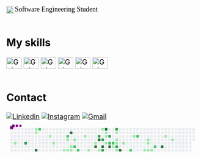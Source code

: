 <div style="display:inline_block"><br/>
<img align="center" alt="Gui-python" height="20" width="18"src="https://images.emojiterra.com/google/noto-emoji/v2.034/128px/1f4da.png"> <font color="#000000"><font size="4"> <font face="Georgia"> <size=""> Software Engineering Student </font> <br/>
<br/>

## My skills
<div style="display:inline_block">
<img align="center" alt="Gui-python" height="30" width="40"src="https://cdn.jsdelivr.net/gh/devicons/devicon/icons/python/python-original.svg">
<img align="center" alt="Gui-Texugo" height="30" width="40"src="https://imagens.mdig.com.br/bichos/ratel_Mellivora_capensis_01.jpg">
<img align="center" alt="Gui-html5" height="30" width="40"src="https://cdn.jsdelivr.net/gh/devicons/devicon/icons/html5/html5-original.svg">
<img align="center" alt="Gui-html5" height="30" width="40"src="https://cdn.jsdelivr.net/gh/devicons/devicon/icons/css3/css3-original.svg">
<img align="center" alt="Gui-html5" height="30" width="40"src="https://cdn.jsdelivr.net/gh/devicons/devicon/icons/mysql/mysql-original.svg">
<img align="center" alt="Gui-html5" height="30" width="40"src="https://cdn.jsdelivr.net/gh/devicons/devicon/icons/c/c-original.svg"> <br/>
<br/>

## Contact 
[![Linkedin](https://img.shields.io/badge/LinkedIn-0077B5?style=for-the-badge&logo=linkedin&logoColor=white)](https://www.linkedin.com/in/guilherme-rodrigues-419083216/)
[![Instagram](https://img.shields.io/badge/Instagram-E4405F?style=for-the-badge&logo=instagram&logoColor=white)](https://www.instagram.com/_guirsantos/)
[![Gmail](https://img.shields.io/badge/Gmail-D14836?style=for-the-badge&logo=gmail&logoColor=white)](mailto:contato@devguirsantos.com/)
<svg viewBox="-16 -32 880 192" width="880" height="192" xmlns="http://www.w3.org/2000/svg"><style>@keyframes c0{1.44%{fill:var(--c1)}1.46%,to{fill:var(--ce)}}@keyframes c1{55.92%{fill:var(--c3)}55.94%,to{fill:var(--ce)}}@keyframes c2{3.86%{fill:var(--c1)}3.88%,to{fill:var(--ce)}}@keyframes c3{3.62%{fill:var(--c1)}3.64%,to{fill:var(--ce)}}@keyframes c4{78.92%{fill:var(--c4)}78.94%,to{fill:var(--ce)}}@keyframes c5{53.99%{fill:var(--c2)}54.01%,to{fill:var(--ce)}}@keyframes c6{5.8%{fill:var(--c1)}5.82%,to{fill:var(--ce)}}@keyframes c7{6.53%{fill:var(--c1)}6.55%,to{fill:var(--ce)}}@keyframes c8{9.68%{fill:var(--c1)}9.7%,to{fill:var(--ce)}}@keyframes c9{51.56%{fill:var(--c2)}51.58%,to{fill:var(--ce)}}@keyframes ca{7.74%{fill:var(--c1)}7.76%,to{fill:var(--ce)}}@keyframes cb{9.43%{fill:var(--c1)}9.45%,to{fill:var(--ce)}}@keyframes cc{75.29%{fill:var(--c4)}75.31%,to{fill:var(--ce)}}@keyframes cd{8.95%{fill:var(--c1)}8.97%,to{fill:var(--ce)}}@keyframes ce{9.19%{fill:var(--c1)}9.21%,to{fill:var(--ce)}}@keyframes cf{8.22%{fill:var(--c1)}8.24%,to{fill:var(--ce)}}@keyframes cg{49.38%{fill:var(--c2)}49.4%,to{fill:var(--ce)}}@keyframes ch{49.87%{fill:var(--c2)}49.89%,to{fill:var(--ce)}}@keyframes ci{14.52%{fill:var(--c1)}14.54%,to{fill:var(--ce)}}@keyframes cj{11.85%{fill:var(--c1)}11.87%,to{fill:var(--ce)}}@keyframes ck{13.31%{fill:var(--c1)}13.33%,to{fill:var(--ce)}}@keyframes cl{70.69%{fill:var(--c4)}70.71%,to{fill:var(--ce)}}@keyframes cm{61.98%{fill:var(--c3)}62%,to{fill:var(--ce)}}@keyframes cn{71.42%{fill:var(--c4)}71.44%,to{fill:var(--ce)}}@keyframes co{12.58%{fill:var(--c1)}12.6%,to{fill:var(--ce)}}@keyframes cp{22.02%{fill:var(--c1)}22.04%,to{fill:var(--ce)}}@keyframes cq{61.49%{fill:var(--c3)}61.51%,to{fill:var(--ce)}}@keyframes cr{67.3%{fill:var(--c4)}67.32%,to{fill:var(--ce)}}@keyframes cs{67.06%{fill:var(--c3)}67.08%,to{fill:var(--ce)}}@keyframes ct{72.63%{fill:var(--c4)}72.65%,to{fill:var(--ce)}}@keyframes cu{16.21%{fill:var(--c1)}16.23%,to{fill:var(--ce)}}@keyframes cv{16.45%{fill:var(--c1)}16.47%,to{fill:var(--ce)}}@keyframes cw{16.94%{fill:var(--c1)}16.96%,to{fill:var(--ce)}}@keyframes cx{63.19%{fill:var(--c3)}63.21%,to{fill:var(--ce)}}@keyframes cy{37.52%{fill:var(--c2)}37.54%,to{fill:var(--ce)}}@keyframes cz{67.79%{fill:var(--c4)}67.81%,to{fill:var(--ce)}}@keyframes c10{37.28%{fill:var(--c2)}37.3%,to{fill:var(--ce)}}@keyframes c11{37.04%{fill:var(--c1)}37.06%,to{fill:var(--ce)}}@keyframes c12{64.15%{fill:var(--c3)}64.17%,to{fill:var(--ce)}}@keyframes c13{20.81%{fill:var(--c1)}20.83%,to{fill:var(--ce)}}@keyframes c14{20.33%{fill:var(--c1)}20.35%,to{fill:var(--ce)}}@keyframes c15{20.09%{fill:var(--c1)}20.11%,to{fill:var(--ce)}}@keyframes c16{65.85%{fill:var(--c3)}65.87%,to{fill:var(--ce)}}@keyframes c17{18.15%{fill:var(--c1)}18.17%,to{fill:var(--ce)}}@keyframes c18{68.76%{fill:var(--c4)}68.78%,to{fill:var(--ce)}}@keyframes c19{19.6%{fill:var(--c1)}19.62%,to{fill:var(--ce)}}@keyframes c1a{41.39%{fill:var(--c2)}41.41%,to{fill:var(--ce)}}@keyframes c1b{25.17%{fill:var(--c1)}25.19%,to{fill:var(--ce)}}@keyframes c1c{39.94%{fill:var(--c2)}39.96%,to{fill:var(--ce)}}@keyframes c1d{28.32%{fill:var(--c1)}28.34%,to{fill:var(--ce)}}@keyframes c1e{26.38%{fill:var(--c1)}26.4%,to{fill:var(--ce)}}@keyframes c1f{26.62%{fill:var(--c1)}26.64%,to{fill:var(--ce)}}@keyframes c1g{27.11%{fill:var(--c1)}27.13%,to{fill:var(--ce)}}@keyframes c1h{27.35%{fill:var(--c1)}27.37%,to{fill:var(--ce)}}@keyframes c1i{43.33%{fill:var(--c2)}43.35%,to{fill:var(--ce)}}@keyframes c1j{87.88%{fill:var(--c4)}87.9%,to{fill:var(--ce)}}@keyframes c1k{30.74%{fill:var(--c1)}30.76%,to{fill:var(--ce)}}@keyframes c1l{31.47%{fill:var(--c1)}31.49%,to{fill:var(--ce)}}@keyframes u0{1.44%{transform:scale(0,1)}1.46%,3.62%{transform:scale(.03,1)}3.64%,3.86%{transform:scale(.06,1)}3.88%,5.8%{transform:scale(.09,1)}5.82%,6.53%{transform:scale(.12,1)}6.55%,7.74%{transform:scale(.15,1)}7.76%,8.22%{transform:scale(.18,1)}8.24%,8.95%{transform:scale(.21,1)}8.97%,9.19%{transform:scale(.24,1)}9.21%,9.43%{transform:scale(.27,1)}9.45%,9.68%{transform:scale(.3,1)}11.85%,9.7%{transform:scale(.33,1)}11.87%,12.58%{transform:scale(.36,1)}12.6%,13.31%{transform:scale(.39,1)}13.33%,14.52%{transform:scale(.42,1)}14.54%,16.21%{transform:scale(.45,1)}16.23%,16.45%{transform:scale(.48,1)}16.47%,16.94%{transform:scale(.52,1)}16.96%,18.15%{transform:scale(.55,1)}18.17%,19.6%{transform:scale(.58,1)}19.62%,20.09%{transform:scale(.61,1)}20.11%,20.33%{transform:scale(.64,1)}20.35%,20.81%{transform:scale(.67,1)}20.83%,22.02%{transform:scale(.7,1)}22.04%,25.17%{transform:scale(.73,1)}25.19%,26.38%{transform:scale(.76,1)}26.4%,26.62%{transform:scale(.79,1)}26.64%,27.11%{transform:scale(.82,1)}27.13%,27.35%{transform:scale(.85,1)}27.37%,28.32%{transform:scale(.88,1)}28.34%,30.74%{transform:scale(.91,1)}30.76%,31.47%{transform:scale(.94,1)}31.49%,37.04%{transform:scale(.97,1)}37.06%,to{transform:scale(1,1)}}@keyframes u1{37.28%{transform:scale(0,1)}37.3%,37.52%{transform:scale(.11,1)}37.54%,39.94%{transform:scale(.22,1)}39.96%,41.39%{transform:scale(.33,1)}41.41%,43.33%{transform:scale(.44,1)}43.35%,49.38%{transform:scale(.56,1)}49.4%,49.87%{transform:scale(.67,1)}49.89%,51.56%{transform:scale(.78,1)}51.58%,53.99%{transform:scale(.89,1)}54.01%,to{transform:scale(1,1)}}@keyframes u2{55.92%{transform:scale(0,1)}55.94%,61.49%{transform:scale(.14,1)}61.51%,61.98%{transform:scale(.29,1)}62%,63.19%{transform:scale(.43,1)}63.21%,64.15%{transform:scale(.57,1)}64.17%,65.85%{transform:scale(.71,1)}65.87%,67.06%{transform:scale(.86,1)}67.08%,to{transform:scale(1,1)}}@keyframes u3{67.3%{transform:scale(0,1)}67.32%,67.79%{transform:scale(.11,1)}67.81%,68.76%{transform:scale(.22,1)}68.78%,70.69%{transform:scale(.33,1)}70.71%,71.42%{transform:scale(.44,1)}71.44%,72.63%{transform:scale(.56,1)}72.65%,75.29%{transform:scale(.67,1)}75.31%,78.92%{transform:scale(.78,1)}78.94%,87.88%{transform:scale(.89,1)}87.9%,to{transform:scale(1,1)}}@keyframes s0{0%,99.76%{transform:translate(0,-16px)}.24%{transform:translate(0,0)}.48%{transform:translate(16px,0)}1.45%{transform:translate(16px,64px)}1.94%{transform:translate(48px,64px)}2.18%{transform:translate(48px,48px)}3.15%{transform:translate(112px,48px)}4.12%{transform:translate(112px,-16px)}5.08%{transform:translate(176px,-16px)}5.81%{transform:translate(176px,32px)}6.05%,96.13%{transform:translate(192px,32px)}6.54%{transform:translate(192px,64px)}7.51%{transform:translate(256px,64px)}7.75%{transform:translate(256px,48px)}8.23%{transform:translate(288px,48px)}49.15%,8.47%{transform:translate(288px,64px)}8.72%{transform:translate(272px,64px)}9.2%{transform:translate(272px,96px)}9.69%{transform:translate(240px,96px)}9.93%{transform:translate(240px,112px)}11.62%{transform:translate(352px,112px)}11.86%{transform:translate(352px,96px)}12.59%{transform:translate(400px,96px)}13.08%,71.19%{transform:translate(400px,64px)}13.32%,70.94%{transform:translate(384px,64px)}13.8%{transform:translate(384px,32px)}14.53%{transform:translate(336px,32px)}14.77%{transform:translate(336px,16px)}16.22%{transform:translate(432px,16px)}17.43%{transform:translate(432px,96px)}18.16%,69.01%{transform:translate(480px,96px)}18.4%{transform:translate(480px,112px)}18.89%{transform:translate(512px,112px)}19.61%{transform:translate(512px,64px)}20.1%{transform:translate(480px,64px)}20.82%,64.89%{transform:translate(480px,16px)}21.79%{transform:translate(416px,16px)}22.28%{transform:translate(416px,-16px)}24.46%{transform:translate(560px,-16px)}25.42%{transform:translate(560px,48px)}26.39%{transform:translate(624px,48px)}27.12%{transform:translate(624px,96px)}27.36%{transform:translate(640px,96px)}27.6%{transform:translate(640px,80px)}28.09%{transform:translate(608px,80px)}28.33%{transform:translate(608px,96px)}29.78%,32.69%{transform:translate(704px,96px)}30.75%{transform:translate(704px,32px)}31.23%{transform:translate(736px,32px)}31.96%{transform:translate(736px,80px)}32.2%{transform:translate(720px,80px)}32.45%{transform:translate(720px,96px)}32.93%{transform:translate(704px,112px)}36.56%{transform:translate(464px,112px)}37.29%{transform:translate(464px,64px)}37.53%{transform:translate(448px,64px)}37.77%{transform:translate(448px,48px)}39.71%{transform:translate(576px,48px)}39.95%{transform:translate(576px,32px)}40.44%{transform:translate(544px,32px)}41.4%{transform:translate(544px,96px)}43.1%{transform:translate(656px,96px)}43.58%{transform:translate(656px,64px)}49.39%{transform:translate(288px,80px)}49.64%{transform:translate(304px,80px)}49.88%{transform:translate(304px,96px)}50.12%{transform:translate(288px,96px)}51.09%{transform:translate(288px,32px)}51.57%{transform:translate(256px,32px)}52.06%{transform:translate(256px,0)}54.96%{transform:translate(64px,0)}55.93%{transform:translate(64px,64px)}61.26%{transform:translate(416px,64px)}61.74%{transform:translate(416px,32px)}61.99%{transform:translate(400px,32px)}62.23%{transform:translate(400px,16px)}62.95%{transform:translate(448px,16px)}63.2%{transform:translate(448px,32px)}63.68%{transform:translate(480px,32px)}64.16%{transform:translate(480px,0)}64.41%{transform:translate(496px,0)}64.65%{transform:translate(496px,16px)}65.86%,69.25%{transform:translate(480px,80px)}66.1%{transform:translate(464px,80px)}66.34%{transform:translate(464px,96px)}67.07%{transform:translate(416px,96px)}67.31%{transform:translate(416px,80px)}68.52%{transform:translate(496px,80px)}68.77%{transform:translate(496px,96px)}70.7%{transform:translate(384px,80px)}71.43%{transform:translate(400px,48px)}71.91%{transform:translate(432px,48px)}72.64%{transform:translate(432px,0)}75.06%{transform:translate(272px,0)}75.3%{transform:translate(272px,16px)}77.72%{transform:translate(112px,16px)}78.93%{transform:translate(112px,96px)}87.65%{transform:translate(688px,96px)}87.89%{transform:translate(688px,80px)}95.4%{transform:translate(192px,80px)}96.61%{transform:translate(160px,32px)}96.85%{transform:translate(160px,16px)}97.09%{transform:translate(144px,16px)}97.34%{transform:translate(144px,0)}98.06%{transform:translate(96px,0)}98.31%{transform:translate(96px,-16px)}}@keyframes s1{0%,99.76%{transform:translate(16px,-16px)}.24%{transform:translate(0,-16px)}.48%{transform:translate(0,0)}.73%{transform:translate(16px,0)}1.69%{transform:translate(16px,64px)}2.18%{transform:translate(48px,64px)}2.42%{transform:translate(48px,48px)}3.39%{transform:translate(112px,48px)}4.36%{transform:translate(112px,-16px)}5.33%{transform:translate(176px,-16px)}6.05%{transform:translate(176px,32px)}6.3%,96.37%{transform:translate(192px,32px)}6.78%{transform:translate(192px,64px)}7.75%{transform:translate(256px,64px)}7.99%{transform:translate(256px,48px)}8.47%{transform:translate(288px,48px)}49.39%,8.72%{transform:translate(288px,64px)}8.96%{transform:translate(272px,64px)}9.44%{transform:translate(272px,96px)}9.93%{transform:translate(240px,96px)}10.17%{transform:translate(240px,112px)}11.86%{transform:translate(352px,112px)}12.11%{transform:translate(352px,96px)}12.83%{transform:translate(400px,96px)}13.32%,71.43%{transform:translate(400px,64px)}13.56%,71.19%{transform:translate(384px,64px)}14.04%{transform:translate(384px,32px)}14.77%{transform:translate(336px,32px)}15.01%{transform:translate(336px,16px)}16.46%{transform:translate(432px,16px)}17.68%{transform:translate(432px,96px)}18.4%,69.25%{transform:translate(480px,96px)}18.64%{transform:translate(480px,112px)}19.13%{transform:translate(512px,112px)}19.85%{transform:translate(512px,64px)}20.34%{transform:translate(480px,64px)}21.07%,65.13%{transform:translate(480px,16px)}22.03%{transform:translate(416px,16px)}22.52%{transform:translate(416px,-16px)}24.7%{transform:translate(560px,-16px)}25.67%{transform:translate(560px,48px)}26.63%{transform:translate(624px,48px)}27.36%{transform:translate(624px,96px)}27.6%{transform:translate(640px,96px)}27.85%{transform:translate(640px,80px)}28.33%{transform:translate(608px,80px)}28.57%{transform:translate(608px,96px)}30.02%,32.93%{transform:translate(704px,96px)}30.99%{transform:translate(704px,32px)}31.48%{transform:translate(736px,32px)}32.2%{transform:translate(736px,80px)}32.45%{transform:translate(720px,80px)}32.69%{transform:translate(720px,96px)}33.17%{transform:translate(704px,112px)}36.8%{transform:translate(464px,112px)}37.53%{transform:translate(464px,64px)}37.77%{transform:translate(448px,64px)}38.01%{transform:translate(448px,48px)}39.95%{transform:translate(576px,48px)}40.19%{transform:translate(576px,32px)}40.68%{transform:translate(544px,32px)}41.65%{transform:translate(544px,96px)}43.34%{transform:translate(656px,96px)}43.83%{transform:translate(656px,64px)}49.64%{transform:translate(288px,80px)}49.88%{transform:translate(304px,80px)}50.12%{transform:translate(304px,96px)}50.36%{transform:translate(288px,96px)}51.33%{transform:translate(288px,32px)}51.82%{transform:translate(256px,32px)}52.3%{transform:translate(256px,0)}55.21%{transform:translate(64px,0)}56.17%{transform:translate(64px,64px)}61.5%{transform:translate(416px,64px)}61.99%{transform:translate(416px,32px)}62.23%{transform:translate(400px,32px)}62.47%{transform:translate(400px,16px)}63.2%{transform:translate(448px,16px)}63.44%{transform:translate(448px,32px)}63.92%{transform:translate(480px,32px)}64.41%{transform:translate(480px,0)}64.65%{transform:translate(496px,0)}64.89%{transform:translate(496px,16px)}66.1%,69.49%{transform:translate(480px,80px)}66.34%{transform:translate(464px,80px)}66.59%{transform:translate(464px,96px)}67.31%{transform:translate(416px,96px)}67.55%{transform:translate(416px,80px)}68.77%{transform:translate(496px,80px)}69.01%{transform:translate(496px,96px)}70.94%{transform:translate(384px,80px)}71.67%{transform:translate(400px,48px)}72.15%{transform:translate(432px,48px)}72.88%{transform:translate(432px,0)}75.3%{transform:translate(272px,0)}75.54%{transform:translate(272px,16px)}77.97%{transform:translate(112px,16px)}79.18%{transform:translate(112px,96px)}87.89%{transform:translate(688px,96px)}88.14%{transform:translate(688px,80px)}95.64%{transform:translate(192px,80px)}96.85%{transform:translate(160px,32px)}97.09%{transform:translate(160px,16px)}97.34%{transform:translate(144px,16px)}97.58%{transform:translate(144px,0)}98.31%{transform:translate(96px,0)}98.55%{transform:translate(96px,-16px)}}@keyframes s2{0%,99.76%{transform:translate(32px,-16px)}.48%{transform:translate(0,-16px)}.73%{transform:translate(0,0)}.97%{transform:translate(16px,0)}1.94%{transform:translate(16px,64px)}2.42%{transform:translate(48px,64px)}2.66%{transform:translate(48px,48px)}3.63%{transform:translate(112px,48px)}4.6%{transform:translate(112px,-16px)}5.57%{transform:translate(176px,-16px)}6.3%{transform:translate(176px,32px)}6.54%,96.61%{transform:translate(192px,32px)}7.02%{transform:translate(192px,64px)}7.99%{transform:translate(256px,64px)}8.23%{transform:translate(256px,48px)}8.72%{transform:translate(288px,48px)}49.64%,8.96%{transform:translate(288px,64px)}9.2%{transform:translate(272px,64px)}9.69%{transform:translate(272px,96px)}10.17%{transform:translate(240px,96px)}10.41%{transform:translate(240px,112px)}12.11%{transform:translate(352px,112px)}12.35%{transform:translate(352px,96px)}13.08%{transform:translate(400px,96px)}13.56%,71.67%{transform:translate(400px,64px)}13.8%,71.43%{transform:translate(384px,64px)}14.29%{transform:translate(384px,32px)}15.01%{transform:translate(336px,32px)}15.25%{transform:translate(336px,16px)}16.71%{transform:translate(432px,16px)}17.92%{transform:translate(432px,96px)}18.64%,69.49%{transform:translate(480px,96px)}18.89%{transform:translate(480px,112px)}19.37%{transform:translate(512px,112px)}20.1%{transform:translate(512px,64px)}20.58%{transform:translate(480px,64px)}21.31%,65.38%{transform:translate(480px,16px)}22.28%{transform:translate(416px,16px)}22.76%{transform:translate(416px,-16px)}24.94%{transform:translate(560px,-16px)}25.91%{transform:translate(560px,48px)}26.88%{transform:translate(624px,48px)}27.6%{transform:translate(624px,96px)}27.85%{transform:translate(640px,96px)}28.09%{transform:translate(640px,80px)}28.57%{transform:translate(608px,80px)}28.81%{transform:translate(608px,96px)}30.27%,33.17%{transform:translate(704px,96px)}31.23%{transform:translate(704px,32px)}31.72%{transform:translate(736px,32px)}32.45%{transform:translate(736px,80px)}32.69%{transform:translate(720px,80px)}32.93%{transform:translate(720px,96px)}33.41%{transform:translate(704px,112px)}37.05%{transform:translate(464px,112px)}37.77%{transform:translate(464px,64px)}38.01%{transform:translate(448px,64px)}38.26%{transform:translate(448px,48px)}40.19%{transform:translate(576px,48px)}40.44%{transform:translate(576px,32px)}40.92%{transform:translate(544px,32px)}41.89%{transform:translate(544px,96px)}43.58%{transform:translate(656px,96px)}44.07%{transform:translate(656px,64px)}49.88%{transform:translate(288px,80px)}50.12%{transform:translate(304px,80px)}50.36%{transform:translate(304px,96px)}50.61%{transform:translate(288px,96px)}51.57%{transform:translate(288px,32px)}52.06%{transform:translate(256px,32px)}52.54%{transform:translate(256px,0)}55.45%{transform:translate(64px,0)}56.42%{transform:translate(64px,64px)}61.74%{transform:translate(416px,64px)}62.23%{transform:translate(416px,32px)}62.47%{transform:translate(400px,32px)}62.71%{transform:translate(400px,16px)}63.44%{transform:translate(448px,16px)}63.68%{transform:translate(448px,32px)}64.16%{transform:translate(480px,32px)}64.65%{transform:translate(480px,0)}64.89%{transform:translate(496px,0)}65.13%{transform:translate(496px,16px)}66.34%,69.73%{transform:translate(480px,80px)}66.59%{transform:translate(464px,80px)}66.83%{transform:translate(464px,96px)}67.55%{transform:translate(416px,96px)}67.8%{transform:translate(416px,80px)}69.01%{transform:translate(496px,80px)}69.25%{transform:translate(496px,96px)}71.19%{transform:translate(384px,80px)}71.91%{transform:translate(400px,48px)}72.4%{transform:translate(432px,48px)}73.12%{transform:translate(432px,0)}75.54%{transform:translate(272px,0)}75.79%{transform:translate(272px,16px)}78.21%{transform:translate(112px,16px)}79.42%{transform:translate(112px,96px)}88.14%{transform:translate(688px,96px)}88.38%{transform:translate(688px,80px)}95.88%{transform:translate(192px,80px)}97.09%{transform:translate(160px,32px)}97.34%{transform:translate(160px,16px)}97.58%{transform:translate(144px,16px)}97.82%{transform:translate(144px,0)}98.55%{transform:translate(96px,0)}98.79%{transform:translate(96px,-16px)}}@keyframes s3{0%,99.76%{transform:translate(48px,-16px)}.73%{transform:translate(0,-16px)}.97%{transform:translate(0,0)}1.21%{transform:translate(16px,0)}2.18%{transform:translate(16px,64px)}2.66%{transform:translate(48px,64px)}2.91%{transform:translate(48px,48px)}3.87%{transform:translate(112px,48px)}4.84%{transform:translate(112px,-16px)}5.81%{transform:translate(176px,-16px)}6.54%{transform:translate(176px,32px)}6.78%,96.85%{transform:translate(192px,32px)}7.26%{transform:translate(192px,64px)}8.23%{transform:translate(256px,64px)}8.47%{transform:translate(256px,48px)}8.96%{transform:translate(288px,48px)}49.88%,9.2%{transform:translate(288px,64px)}9.44%{transform:translate(272px,64px)}9.93%{transform:translate(272px,96px)}10.41%{transform:translate(240px,96px)}10.65%{transform:translate(240px,112px)}12.35%{transform:translate(352px,112px)}12.59%{transform:translate(352px,96px)}13.32%{transform:translate(400px,96px)}13.8%,71.91%{transform:translate(400px,64px)}14.04%,71.67%{transform:translate(384px,64px)}14.53%{transform:translate(384px,32px)}15.25%{transform:translate(336px,32px)}15.5%{transform:translate(336px,16px)}16.95%{transform:translate(432px,16px)}18.16%{transform:translate(432px,96px)}18.89%,69.73%{transform:translate(480px,96px)}19.13%{transform:translate(480px,112px)}19.61%{transform:translate(512px,112px)}20.34%{transform:translate(512px,64px)}20.82%{transform:translate(480px,64px)}21.55%,65.62%{transform:translate(480px,16px)}22.52%{transform:translate(416px,16px)}23%{transform:translate(416px,-16px)}25.18%{transform:translate(560px,-16px)}26.15%{transform:translate(560px,48px)}27.12%{transform:translate(624px,48px)}27.85%{transform:translate(624px,96px)}28.09%{transform:translate(640px,96px)}28.33%{transform:translate(640px,80px)}28.81%{transform:translate(608px,80px)}29.06%{transform:translate(608px,96px)}30.51%,33.41%{transform:translate(704px,96px)}31.48%{transform:translate(704px,32px)}31.96%{transform:translate(736px,32px)}32.69%{transform:translate(736px,80px)}32.93%{transform:translate(720px,80px)}33.17%{transform:translate(720px,96px)}33.66%{transform:translate(704px,112px)}37.29%{transform:translate(464px,112px)}38.01%{transform:translate(464px,64px)}38.26%{transform:translate(448px,64px)}38.5%{transform:translate(448px,48px)}40.44%{transform:translate(576px,48px)}40.68%{transform:translate(576px,32px)}41.16%{transform:translate(544px,32px)}42.13%{transform:translate(544px,96px)}43.83%{transform:translate(656px,96px)}44.31%{transform:translate(656px,64px)}50.12%{transform:translate(288px,80px)}50.36%{transform:translate(304px,80px)}50.61%{transform:translate(304px,96px)}50.85%{transform:translate(288px,96px)}51.82%{transform:translate(288px,32px)}52.3%{transform:translate(256px,32px)}52.78%{transform:translate(256px,0)}55.69%{transform:translate(64px,0)}56.66%{transform:translate(64px,64px)}61.99%{transform:translate(416px,64px)}62.47%{transform:translate(416px,32px)}62.71%{transform:translate(400px,32px)}62.95%{transform:translate(400px,16px)}63.68%{transform:translate(448px,16px)}63.92%{transform:translate(448px,32px)}64.41%{transform:translate(480px,32px)}64.89%{transform:translate(480px,0)}65.13%{transform:translate(496px,0)}65.38%{transform:translate(496px,16px)}66.59%,69.98%{transform:translate(480px,80px)}66.83%{transform:translate(464px,80px)}67.07%{transform:translate(464px,96px)}67.8%{transform:translate(416px,96px)}68.04%{transform:translate(416px,80px)}69.25%{transform:translate(496px,80px)}69.49%{transform:translate(496px,96px)}71.43%{transform:translate(384px,80px)}72.15%{transform:translate(400px,48px)}72.64%{transform:translate(432px,48px)}73.37%{transform:translate(432px,0)}75.79%{transform:translate(272px,0)}76.03%{transform:translate(272px,16px)}78.45%{transform:translate(112px,16px)}79.66%{transform:translate(112px,96px)}88.38%{transform:translate(688px,96px)}88.62%{transform:translate(688px,80px)}96.13%{transform:translate(192px,80px)}97.34%{transform:translate(160px,32px)}97.58%{transform:translate(160px,16px)}97.82%{transform:translate(144px,16px)}98.06%{transform:translate(144px,0)}98.79%{transform:translate(96px,0)}99.03%{transform:translate(96px,-16px)}}:root{--cb:#1b1f230a;--cs:purple;--ce:#ebedf0;--c0:#ebedf0;--c1:#9be9a8;--c2:#40c463;--c3:#30a14e;--c4:#216e39}@media (prefers-color-scheme:dark){:root{--cb:#1b1f230a;--cs:purple;--ce:#161b22;--c1:#01311f;--c2:#034525;--c3:#0f6d31;--c4:#00c647}}.c{shape-rendering:geometricPrecision;rx:2;ry:2;fill:var(--ce);stroke-width:1px;stroke:var(--cb);animation:none 41300ms linear infinite}.c.c0{fill:var(--c1);animation-name:c0}.c.c1{fill:var(--c3);animation-name:c1}.c.c2,.c.c3{fill:var(--c1);animation-name:c2}.c.c3{animation-name:c3}.c.c4{fill:var(--c4);animation-name:c4}.c.c5{fill:var(--c2);animation-name:c5}.c.c6,.c.c7,.c.c8{fill:var(--c1);animation-name:c6}.c.c7,.c.c8{animation-name:c7}.c.c8{animation-name:c8}.c.c9{fill:var(--c2);animation-name:c9}.c.ca,.c.cb{fill:var(--c1);animation-name:ca}.c.cb{animation-name:cb}.c.cc{fill:var(--c4);animation-name:cc}.c.cd,.c.ce,.c.cf{fill:var(--c1);animation-name:cd}.c.ce,.c.cf{animation-name:ce}.c.cf{animation-name:cf}.c.cg,.c.ch{fill:var(--c2);animation-name:cg}.c.ch{animation-name:ch}.c.ci,.c.cj,.c.ck{fill:var(--c1);animation-name:ci}.c.cj,.c.ck{animation-name:cj}.c.ck{animation-name:ck}.c.cl{fill:var(--c4);animation-name:cl}.c.cm{fill:var(--c3);animation-name:cm}.c.cn{fill:var(--c4);animation-name:cn}.c.co,.c.cp{fill:var(--c1);animation-name:co}.c.cp{animation-name:cp}.c.cq{fill:var(--c3);animation-name:cq}.c.cr{fill:var(--c4);animation-name:cr}.c.cs{fill:var(--c3);animation-name:cs}.c.ct{fill:var(--c4);animation-name:ct}.c.cu,.c.cv,.c.cw{fill:var(--c1);animation-name:cu}.c.cv,.c.cw{animation-name:cv}.c.cw{animation-name:cw}.c.cx{fill:var(--c3);animation-name:cx}.c.cy{fill:var(--c2);animation-name:cy}.c.cz{fill:var(--c4);animation-name:cz}.c.c10{fill:var(--c2);animation-name:c10}.c.c11{fill:var(--c1);animation-name:c11}.c.c12{fill:var(--c3);animation-name:c12}.c.c13,.c.c14,.c.c15{fill:var(--c1);animation-name:c13}.c.c14,.c.c15{animation-name:c14}.c.c15{animation-name:c15}.c.c16{fill:var(--c3);animation-name:c16}.c.c17{fill:var(--c1);animation-name:c17}.c.c18{fill:var(--c4);animation-name:c18}.c.c19{fill:var(--c1);animation-name:c19}.c.c1a{fill:var(--c2);animation-name:c1a}.c.c1b{fill:var(--c1);animation-name:c1b}.c.c1c{fill:var(--c2);animation-name:c1c}.c.c1d,.c.c1e{fill:var(--c1);animation-name:c1d}.c.c1e{animation-name:c1e}.c.c1f,.c.c1g,.c.c1h{fill:var(--c1);animation-name:c1f}.c.c1g,.c.c1h{animation-name:c1g}.c.c1h{animation-name:c1h}.c.c1i{fill:var(--c2);animation-name:c1i}.c.c1j{fill:var(--c4);animation-name:c1j}.c.c1k,.c.c1l{fill:var(--c1);animation-name:c1k}.c.c1l{animation-name:c1l}.s,.u{animation:none linear 41300ms infinite}.u,.u.u0{transform-origin:0 0}.u{transform:scale(0,1)}.u.u0{fill:var(--c1);animation-name:u0}.u.u1{fill:var(--c2);animation-name:u1;transform-origin:482.5px 0}.u.u2{fill:var(--c3);animation-name:u2;transform-origin:614.1px 0}.u.u3{fill:var(--c4);animation-name:u3;transform-origin:716.4px 0}.s{shape-rendering:geometricPrecision;fill:var(--cs)}.s.s0{transform:translate(0,-16px);animation-name:s0}.s.s1{transform:translate(16px,-16px);animation-name:s1}.s.s2{transform:translate(32px,-16px);animation-name:s2}.s.s3{transform:translate(48px,-16px);animation-name:s3}</style><rect class="c" x="2" y="2" width="12" height="12"/><rect class="c" x="2" y="18" width="12" height="12"/><rect class="c" x="2" y="34" width="12" height="12"/><rect class="c" x="2" y="50" width="12" height="12"/><rect class="c" x="2" y="66" width="12" height="12"/><rect class="c" x="2" y="82" width="12" height="12"/><rect class="c" x="2" y="98" width="12" height="12"/><rect class="c" x="18" y="2" width="12" height="12"/><rect class="c" x="18" y="18" width="12" height="12"/><rect class="c" x="18" y="34" width="12" height="12"/><rect class="c" x="18" y="50" width="12" height="12"/><rect class="c c0" x="18" y="66" width="12" height="12"/><rect class="c" x="18" y="82" width="12" height="12"/><rect class="c" x="18" y="98" width="12" height="12"/><rect class="c" x="34" y="2" width="12" height="12"/><rect class="c" x="34" y="18" width="12" height="12"/><rect class="c" x="34" y="34" width="12" height="12"/><rect class="c" x="34" y="50" width="12" height="12"/><rect class="c" x="34" y="66" width="12" height="12"/><rect class="c" x="34" y="82" width="12" height="12"/><rect class="c" x="34" y="98" width="12" height="12"/><rect class="c" x="50" y="2" width="12" height="12"/><rect class="c" x="50" y="18" width="12" height="12"/><rect class="c" x="50" y="34" width="12" height="12"/><rect class="c" x="50" y="50" width="12" height="12"/><rect class="c" x="50" y="66" width="12" height="12"/><rect class="c" x="50" y="82" width="12" height="12"/><rect class="c" x="50" y="98" width="12" height="12"/><rect class="c" x="66" y="2" width="12" height="12"/><rect class="c" x="66" y="18" width="12" height="12"/><rect class="c" x="66" y="34" width="12" height="12"/><rect class="c" x="66" y="50" width="12" height="12"/><rect class="c c1" x="66" y="66" width="12" height="12"/><rect class="c" x="66" y="82" width="12" height="12"/><rect class="c" x="66" y="98" width="12" height="12"/><rect class="c" x="82" y="2" width="12" height="12"/><rect class="c" x="82" y="18" width="12" height="12"/><rect class="c" x="82" y="34" width="12" height="12"/><rect class="c" x="82" y="50" width="12" height="12"/><rect class="c" x="82" y="66" width="12" height="12"/><rect class="c" x="82" y="82" width="12" height="12"/><rect class="c" x="82" y="98" width="12" height="12"/><rect class="c" x="98" y="2" width="12" height="12"/><rect class="c" x="98" y="18" width="12" height="12"/><rect class="c" x="98" y="34" width="12" height="12"/><rect class="c" x="98" y="50" width="12" height="12"/><rect class="c" x="98" y="66" width="12" height="12"/><rect class="c" x="98" y="82" width="12" height="12"/><rect class="c" x="98" y="98" width="12" height="12"/><rect class="c c2" x="114" y="2" width="12" height="12"/><rect class="c c3" x="114" y="18" width="12" height="12"/><rect class="c" x="114" y="34" width="12" height="12"/><rect class="c" x="114" y="50" width="12" height="12"/><rect class="c" x="114" y="66" width="12" height="12"/><rect class="c" x="114" y="82" width="12" height="12"/><rect class="c c4" x="114" y="98" width="12" height="12"/><rect class="c c5" x="130" y="2" width="12" height="12"/><rect class="c" x="130" y="18" width="12" height="12"/><rect class="c" x="130" y="34" width="12" height="12"/><rect class="c" x="130" y="50" width="12" height="12"/><rect class="c" x="130" y="66" width="12" height="12"/><rect class="c" x="130" y="82" width="12" height="12"/><rect class="c" x="130" y="98" width="12" height="12"/><rect class="c" x="146" y="2" width="12" height="12"/><rect class="c" x="146" y="18" width="12" height="12"/><rect class="c" x="146" y="34" width="12" height="12"/><rect class="c" x="146" y="50" width="12" height="12"/><rect class="c" x="146" y="66" width="12" height="12"/><rect class="c" x="146" y="82" width="12" height="12"/><rect class="c" x="146" y="98" width="12" height="12"/><rect class="c" x="162" y="2" width="12" height="12"/><rect class="c" x="162" y="18" width="12" height="12"/><rect class="c" x="162" y="34" width="12" height="12"/><rect class="c" x="162" y="50" width="12" height="12"/><rect class="c" x="162" y="66" width="12" height="12"/><rect class="c" x="162" y="82" width="12" height="12"/><rect class="c" x="162" y="98" width="12" height="12"/><rect class="c" x="178" y="2" width="12" height="12"/><rect class="c" x="178" y="18" width="12" height="12"/><rect class="c c6" x="178" y="34" width="12" height="12"/><rect class="c" x="178" y="50" width="12" height="12"/><rect class="c" x="178" y="66" width="12" height="12"/><rect class="c" x="178" y="82" width="12" height="12"/><rect class="c" x="178" y="98" width="12" height="12"/><rect class="c" x="194" y="2" width="12" height="12"/><rect class="c" x="194" y="18" width="12" height="12"/><rect class="c" x="194" y="34" width="12" height="12"/><rect class="c" x="194" y="50" width="12" height="12"/><rect class="c c7" x="194" y="66" width="12" height="12"/><rect class="c" x="194" y="82" width="12" height="12"/><rect class="c" x="194" y="98" width="12" height="12"/><rect class="c" x="210" y="2" width="12" height="12"/><rect class="c" x="210" y="18" width="12" height="12"/><rect class="c" x="210" y="34" width="12" height="12"/><rect class="c" x="210" y="50" width="12" height="12"/><rect class="c" x="210" y="66" width="12" height="12"/><rect class="c" x="210" y="82" width="12" height="12"/><rect class="c" x="210" y="98" width="12" height="12"/><rect class="c" x="226" y="2" width="12" height="12"/><rect class="c" x="226" y="18" width="12" height="12"/><rect class="c" x="226" y="34" width="12" height="12"/><rect class="c" x="226" y="50" width="12" height="12"/><rect class="c" x="226" y="66" width="12" height="12"/><rect class="c" x="226" y="82" width="12" height="12"/><rect class="c" x="226" y="98" width="12" height="12"/><rect class="c" x="242" y="2" width="12" height="12"/><rect class="c" x="242" y="18" width="12" height="12"/><rect class="c" x="242" y="34" width="12" height="12"/><rect class="c" x="242" y="50" width="12" height="12"/><rect class="c" x="242" y="66" width="12" height="12"/><rect class="c" x="242" y="82" width="12" height="12"/><rect class="c c8" x="242" y="98" width="12" height="12"/><rect class="c" x="258" y="2" width="12" height="12"/><rect class="c" x="258" y="18" width="12" height="12"/><rect class="c c9" x="258" y="34" width="12" height="12"/><rect class="c ca" x="258" y="50" width="12" height="12"/><rect class="c" x="258" y="66" width="12" height="12"/><rect class="c" x="258" y="82" width="12" height="12"/><rect class="c cb" x="258" y="98" width="12" height="12"/><rect class="c" x="274" y="2" width="12" height="12"/><rect class="c cc" x="274" y="18" width="12" height="12"/><rect class="c" x="274" y="34" width="12" height="12"/><rect class="c" x="274" y="50" width="12" height="12"/><rect class="c" x="274" y="66" width="12" height="12"/><rect class="c cd" x="274" y="82" width="12" height="12"/><rect class="c ce" x="274" y="98" width="12" height="12"/><rect class="c" x="290" y="2" width="12" height="12"/><rect class="c" x="290" y="18" width="12" height="12"/><rect class="c" x="290" y="34" width="12" height="12"/><rect class="c cf" x="290" y="50" width="12" height="12"/><rect class="c" x="290" y="66" width="12" height="12"/><rect class="c cg" x="290" y="82" width="12" height="12"/><rect class="c" x="290" y="98" width="12" height="12"/><rect class="c" x="306" y="2" width="12" height="12"/><rect class="c" x="306" y="18" width="12" height="12"/><rect class="c" x="306" y="34" width="12" height="12"/><rect class="c" x="306" y="50" width="12" height="12"/><rect class="c" x="306" y="66" width="12" height="12"/><rect class="c" x="306" y="82" width="12" height="12"/><rect class="c ch" x="306" y="98" width="12" height="12"/><rect class="c" x="322" y="2" width="12" height="12"/><rect class="c" x="322" y="18" width="12" height="12"/><rect class="c" x="322" y="34" width="12" height="12"/><rect class="c" x="322" y="50" width="12" height="12"/><rect class="c" x="322" y="66" width="12" height="12"/><rect class="c" x="322" y="82" width="12" height="12"/><rect class="c" x="322" y="98" width="12" height="12"/><rect class="c" x="338" y="2" width="12" height="12"/><rect class="c" x="338" y="18" width="12" height="12"/><rect class="c ci" x="338" y="34" width="12" height="12"/><rect class="c" x="338" y="50" width="12" height="12"/><rect class="c" x="338" y="66" width="12" height="12"/><rect class="c" x="338" y="82" width="12" height="12"/><rect class="c" x="338" y="98" width="12" height="12"/><rect class="c" x="354" y="2" width="12" height="12"/><rect class="c" x="354" y="18" width="12" height="12"/><rect class="c" x="354" y="34" width="12" height="12"/><rect class="c" x="354" y="50" width="12" height="12"/><rect class="c" x="354" y="66" width="12" height="12"/><rect class="c" x="354" y="82" width="12" height="12"/><rect class="c cj" x="354" y="98" width="12" height="12"/><rect class="c" x="370" y="2" width="12" height="12"/><rect class="c" x="370" y="18" width="12" height="12"/><rect class="c" x="370" y="34" width="12" height="12"/><rect class="c" x="370" y="50" width="12" height="12"/><rect class="c" x="370" y="66" width="12" height="12"/><rect class="c" x="370" y="82" width="12" height="12"/><rect class="c" x="370" y="98" width="12" height="12"/><rect class="c" x="386" y="2" width="12" height="12"/><rect class="c" x="386" y="18" width="12" height="12"/><rect class="c" x="386" y="34" width="12" height="12"/><rect class="c" x="386" y="50" width="12" height="12"/><rect class="c ck" x="386" y="66" width="12" height="12"/><rect class="c cl" x="386" y="82" width="12" height="12"/><rect class="c" x="386" y="98" width="12" height="12"/><rect class="c" x="402" y="2" width="12" height="12"/><rect class="c" x="402" y="18" width="12" height="12"/><rect class="c cm" x="402" y="34" width="12" height="12"/><rect class="c cn" x="402" y="50" width="12" height="12"/><rect class="c" x="402" y="66" width="12" height="12"/><rect class="c" x="402" y="82" width="12" height="12"/><rect class="c co" x="402" y="98" width="12" height="12"/><rect class="c cp" x="418" y="2" width="12" height="12"/><rect class="c" x="418" y="18" width="12" height="12"/><rect class="c" x="418" y="34" width="12" height="12"/><rect class="c cq" x="418" y="50" width="12" height="12"/><rect class="c" x="418" y="66" width="12" height="12"/><rect class="c cr" x="418" y="82" width="12" height="12"/><rect class="c cs" x="418" y="98" width="12" height="12"/><rect class="c ct" x="434" y="2" width="12" height="12"/><rect class="c cu" x="434" y="18" width="12" height="12"/><rect class="c cv" x="434" y="34" width="12" height="12"/><rect class="c" x="434" y="50" width="12" height="12"/><rect class="c cw" x="434" y="66" width="12" height="12"/><rect class="c" x="434" y="82" width="12" height="12"/><rect class="c" x="434" y="98" width="12" height="12"/><rect class="c" x="450" y="2" width="12" height="12"/><rect class="c" x="450" y="18" width="12" height="12"/><rect class="c cx" x="450" y="34" width="12" height="12"/><rect class="c" x="450" y="50" width="12" height="12"/><rect class="c cy" x="450" y="66" width="12" height="12"/><rect class="c cz" x="450" y="82" width="12" height="12"/><rect class="c" x="450" y="98" width="12" height="12"/><rect class="c" x="466" y="2" width="12" height="12"/><rect class="c" x="466" y="18" width="12" height="12"/><rect class="c" x="466" y="34" width="12" height="12"/><rect class="c" x="466" y="50" width="12" height="12"/><rect class="c c10" x="466" y="66" width="12" height="12"/><rect class="c c11" x="466" y="82" width="12" height="12"/><rect class="c" x="466" y="98" width="12" height="12"/><rect class="c c12" x="482" y="2" width="12" height="12"/><rect class="c c13" x="482" y="18" width="12" height="12"/><rect class="c" x="482" y="34" width="12" height="12"/><rect class="c c14" x="482" y="50" width="12" height="12"/><rect class="c c15" x="482" y="66" width="12" height="12"/><rect class="c c16" x="482" y="82" width="12" height="12"/><rect class="c c17" x="482" y="98" width="12" height="12"/><rect class="c" x="498" y="2" width="12" height="12"/><rect class="c" x="498" y="18" width="12" height="12"/><rect class="c" x="498" y="34" width="12" height="12"/><rect class="c" x="498" y="50" width="12" height="12"/><rect class="c" x="498" y="66" width="12" height="12"/><rect class="c" x="498" y="82" width="12" height="12"/><rect class="c c18" x="498" y="98" width="12" height="12"/><rect class="c" x="514" y="2" width="12" height="12"/><rect class="c" x="514" y="18" width="12" height="12"/><rect class="c" x="514" y="34" width="12" height="12"/><rect class="c" x="514" y="50" width="12" height="12"/><rect class="c c19" x="514" y="66" width="12" height="12"/><rect class="c" x="514" y="82" width="12" height="12"/><rect class="c" x="514" y="98" width="12" height="12"/><rect class="c" x="530" y="2" width="12" height="12"/><rect class="c" x="530" y="18" width="12" height="12"/><rect class="c" x="530" y="34" width="12" height="12"/><rect class="c" x="530" y="50" width="12" height="12"/><rect class="c" x="530" y="66" width="12" height="12"/><rect class="c" x="530" y="82" width="12" height="12"/><rect class="c" x="530" y="98" width="12" height="12"/><rect class="c" x="546" y="2" width="12" height="12"/><rect class="c" x="546" y="18" width="12" height="12"/><rect class="c" x="546" y="34" width="12" height="12"/><rect class="c" x="546" y="50" width="12" height="12"/><rect class="c" x="546" y="66" width="12" height="12"/><rect class="c" x="546" y="82" width="12" height="12"/><rect class="c c1a" x="546" y="98" width="12" height="12"/><rect class="c" x="562" y="2" width="12" height="12"/><rect class="c" x="562" y="18" width="12" height="12"/><rect class="c c1b" x="562" y="34" width="12" height="12"/><rect class="c" x="562" y="50" width="12" height="12"/><rect class="c" x="562" y="66" width="12" height="12"/><rect class="c" x="562" y="82" width="12" height="12"/><rect class="c" x="562" y="98" width="12" height="12"/><rect class="c" x="578" y="2" width="12" height="12"/><rect class="c" x="578" y="18" width="12" height="12"/><rect class="c c1c" x="578" y="34" width="12" height="12"/><rect class="c" x="578" y="50" width="12" height="12"/><rect class="c" x="578" y="66" width="12" height="12"/><rect class="c" x="578" y="82" width="12" height="12"/><rect class="c" x="578" y="98" width="12" height="12"/><rect class="c" x="594" y="2" width="12" height="12"/><rect class="c" x="594" y="18" width="12" height="12"/><rect class="c" x="594" y="34" width="12" height="12"/><rect class="c" x="594" y="50" width="12" height="12"/><rect class="c" x="594" y="66" width="12" height="12"/><rect class="c" x="594" y="82" width="12" height="12"/><rect class="c" x="594" y="98" width="12" height="12"/><rect class="c" x="610" y="2" width="12" height="12"/><rect class="c" x="610" y="18" width="12" height="12"/><rect class="c" x="610" y="34" width="12" height="12"/><rect class="c" x="610" y="50" width="12" height="12"/><rect class="c" x="610" y="66" width="12" height="12"/><rect class="c" x="610" y="82" width="12" height="12"/><rect class="c c1d" x="610" y="98" width="12" height="12"/><rect class="c" x="626" y="2" width="12" height="12"/><rect class="c" x="626" y="18" width="12" height="12"/><rect class="c" x="626" y="34" width="12" height="12"/><rect class="c c1e" x="626" y="50" width="12" height="12"/><rect class="c c1f" x="626" y="66" width="12" height="12"/><rect class="c" x="626" y="82" width="12" height="12"/><rect class="c c1g" x="626" y="98" width="12" height="12"/><rect class="c" x="642" y="2" width="12" height="12"/><rect class="c" x="642" y="18" width="12" height="12"/><rect class="c" x="642" y="34" width="12" height="12"/><rect class="c" x="642" y="50" width="12" height="12"/><rect class="c" x="642" y="66" width="12" height="12"/><rect class="c" x="642" y="82" width="12" height="12"/><rect class="c c1h" x="642" y="98" width="12" height="12"/><rect class="c" x="658" y="2" width="12" height="12"/><rect class="c" x="658" y="18" width="12" height="12"/><rect class="c" x="658" y="34" width="12" height="12"/><rect class="c" x="658" y="50" width="12" height="12"/><rect class="c" x="658" y="66" width="12" height="12"/><rect class="c c1i" x="658" y="82" width="12" height="12"/><rect class="c" x="658" y="98" width="12" height="12"/><rect class="c" x="674" y="2" width="12" height="12"/><rect class="c" x="674" y="18" width="12" height="12"/><rect class="c" x="674" y="34" width="12" height="12"/><rect class="c" x="674" y="50" width="12" height="12"/><rect class="c" x="674" y="66" width="12" height="12"/><rect class="c" x="674" y="82" width="12" height="12"/><rect class="c" x="674" y="98" width="12" height="12"/><rect class="c" x="690" y="2" width="12" height="12"/><rect class="c" x="690" y="18" width="12" height="12"/><rect class="c" x="690" y="34" width="12" height="12"/><rect class="c" x="690" y="50" width="12" height="12"/><rect class="c" x="690" y="66" width="12" height="12"/><rect class="c c1j" x="690" y="82" width="12" height="12"/><rect class="c" x="690" y="98" width="12" height="12"/><rect class="c" x="706" y="2" width="12" height="12"/><rect class="c" x="706" y="18" width="12" height="12"/><rect class="c c1k" x="706" y="34" width="12" height="12"/><rect class="c" x="706" y="50" width="12" height="12"/><rect class="c" x="706" y="66" width="12" height="12"/><rect class="c" x="706" y="82" width="12" height="12"/><rect class="c" x="706" y="98" width="12" height="12"/><rect class="c" x="722" y="2" width="12" height="12"/><rect class="c" x="722" y="18" width="12" height="12"/><rect class="c" x="722" y="34" width="12" height="12"/><rect class="c" x="722" y="50" width="12" height="12"/><rect class="c" x="722" y="66" width="12" height="12"/><rect class="c" x="722" y="82" width="12" height="12"/><rect class="c" x="722" y="98" width="12" height="12"/><rect class="c" x="738" y="2" width="12" height="12"/><rect class="c" x="738" y="18" width="12" height="12"/><rect class="c" x="738" y="34" width="12" height="12"/><rect class="c c1l" x="738" y="50" width="12" height="12"/><rect class="c" x="738" y="66" width="12" height="12"/><rect class="c" x="738" y="82" width="12" height="12"/><rect class="c" x="738" y="98" width="12" height="12"/><rect class="c" x="754" y="2" width="12" height="12"/><rect class="c" x="754" y="18" width="12" height="12"/><rect class="c" x="754" y="34" width="12" height="12"/><rect class="c" x="754" y="50" width="12" height="12"/><rect class="c" x="754" y="66" width="12" height="12"/><rect class="c" x="754" y="82" width="12" height="12"/><rect class="c" x="754" y="98" width="12" height="12"/><rect class="c" x="770" y="2" width="12" height="12"/><rect class="c" x="770" y="18" width="12" height="12"/><rect class="c" x="770" y="34" width="12" height="12"/><rect class="c" x="770" y="50" width="12" height="12"/><rect class="c" x="770" y="66" width="12" height="12"/><rect class="c" x="770" y="82" width="12" height="12"/><rect class="c" x="770" y="98" width="12" height="12"/><rect class="c" x="786" y="2" width="12" height="12"/><rect class="c" x="786" y="18" width="12" height="12"/><rect class="c" x="786" y="34" width="12" height="12"/><rect class="c" x="786" y="50" width="12" height="12"/><rect class="c" x="786" y="66" width="12" height="12"/><rect class="c" x="786" y="82" width="12" height="12"/><rect class="c" x="786" y="98" width="12" height="12"/><rect class="c" x="802" y="2" width="12" height="12"/><rect class="c" x="802" y="18" width="12" height="12"/><rect class="c" x="802" y="34" width="12" height="12"/><rect class="c" x="802" y="50" width="12" height="12"/><rect class="c" x="802" y="66" width="12" height="12"/><rect class="c" x="802" y="82" width="12" height="12"/><rect class="c" x="802" y="98" width="12" height="12"/><rect class="c" x="818" y="2" width="12" height="12"/><rect class="c" x="818" y="18" width="12" height="12"/><rect class="c" x="818" y="34" width="12" height="12"/><rect class="c" x="818" y="50" width="12" height="12"/><rect class="c" x="818" y="66" width="12" height="12"/><rect class="c" x="818" y="82" width="12" height="12"/><rect class="c" x="818" y="98" width="12" height="12"/><rect class="c" x="834" y="2" width="12" height="12"/><rect class="c" x="834" y="18" width="12" height="12"/><rect class="c" x="834" y="34" width="12" height="12"/><rect class="c" x="834" y="50" width="12" height="12"/><rect class="u u0" height="12" width="483.1" x="0.0" y="144"/><rect class="u u1" height="12" width="132.2" x="482.5" y="144"/><rect class="u u2" height="12" width="102.9" x="614.1" y="144"/><rect class="u u3" height="12" width="132.2" x="716.4" y="144"/><rect class="s s0" x="0.8" y="0.8" width="14.4" height="14.4" rx="4.5" ry="4.5"/><rect class="s s1" x="1.8" y="1.8" width="12.3" height="12.3" rx="4.1" ry="4.1"/><rect class="s s2" x="2.6" y="2.6" width="10.8" height="10.8" rx="3.6" ry="3.6"/><rect class="s s3" x="3.0" y="3.0" width="9.9" height="9.9" rx="3.3" ry="3.3"/></svg>
</div>
